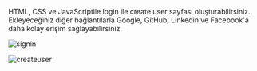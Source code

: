 HTML, CSS ve JavaScriptile login ile create user sayfası oluşturabilirsiniz. 
Ekleyeceğiniz diğer bağlantılarla Google, GitHub, Linkedin ve Facebook'a daha kolay erişim sağlayabilirsiniz.

![signin](https://github.com/KaanKadirGokcek/Login_page_register/assets/115478552/7612abb3-43fe-4439-80f2-fb92ef3bd9e0)

![createuser](https://github.com/KaanKadirGokcek/Login_page_register/assets/115478552/98dbca71-5caa-43d7-91fb-a2028e5c6105)
